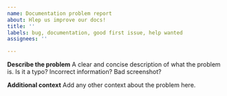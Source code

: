 ```yaml
---
name: Documentation problem report
about: Hlep us improve our docs!
title: ''
labels: bug, documentation, good first issue, help wanted
assignees: ''

---
```


**Describe the problem**
A clear and concise description of what the problem is. Is it a typo? Incorrect information? Bad screenshot?

**Additional context**
Add any other context about the problem here.
